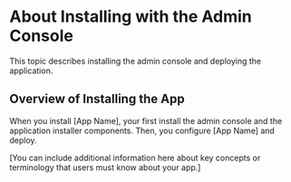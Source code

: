 # About Installing with the Admin Console

This topic describes installing the admin console and deploying the application.

## Overview of Installing the App

When you install [App Name], your first install the admin console and the application installer components. Then, you  configure [App Name] and deploy.

[You can include additional information here about key concepts or terminology that users must know about your app.]